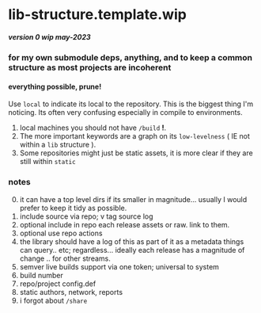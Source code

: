 # lib-structure.template.wip 
##### version 0 wip may-2023
### for my own submodule deps, anything, and to keep a common structure as most projects are incoherent

#### everything possible, prune!

Use `local` to indicate its local to the repository. 
This is the biggest thing I'm noticing. 
Its often very confusing especially in compile to environments.

1. local machines you should not have `/build` **!**.
2. The more important keywords are a graph on its `low-levelness` ( IE not within a `lib` structure ). 
3. Some repositories might just be static assets, it is more clear if they are still within `static`

### notes
0. it can have a top level dirs if its smaller in magnitude... usually I would prefer to keep it tidy as possible.
1. include source via repo; v tag source log
2. optional include in repo each release assets or raw. link to them.
3. optional use repo actions
4. the library should have a log of this as part of it as a metadata things can query.. etc; regardless... ideally each release has a magnitude of change .. for other streams. 
5. semver live builds support via one token; universal to system
6. build number
7. repo/project config.def
8. static authors, network, reports
9. i forgot about `/share`
